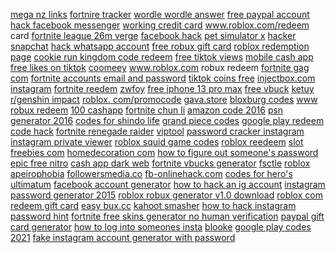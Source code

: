 <a href="https://lookerstudio.google.com/u/0/reporting/d18610f2-b911-4d1e-b77a-643869941df5/page/DjD">mega nz links</a>
<a href="https://lookerstudio.google.com/reporting/46d10703-4826-400d-924f-a6f2f24f0255/page/DjD">fortnire tracker</a>
<a href="https://lookerstudio.google.com/reporting/307f8b16-5116-485a-840b-81e90b0c3192/page/6SR9C">wordle wordle answer</a>
<a href="https://lookerstudio.google.com/reporting/bde33cfe-4ff4-48c6-b8b5-9155262a9d6c/page/DjD">free paypal account</a>
<a href="https://lookerstudio.google.com/reporting/ff03d6ec-da4b-42d3-8eeb-eefa1025a20b/page/DjD">hack facebook messenger</a>
<a href="https://lookerstudio.google.com/s/he9VJRgU0mY">working credit card</a>
<a href="https://lookerstudio.google.com/reporting/f0375540-b30b-4478-8a3b-f530cbe9ab0a/page/DjD">www.roblox.com/redeem card</a>
<a href="https://lookerstudio.google.com/reporting/7f4dae93-13af-48e9-95af-853bc570d7e6/page/DjD">fortnite league 26m verge</a>
<a href="https://lookerstudio.google.com/reporting/c2217491-b674-431b-af6b-ddd4418f850c/page/DjD">facebook hack</a>
<a href="https://lookerstudio.google.com/reporting/0e8d94c8-2087-44ff-91d8-840cc35f7d3a/page/DjD">pet simulator x</a>
<a href="https://lookerstudio.google.com/reporting/630b7b46-a110-4ba1-b6c9-0e54f468e6ea/page/CvCDD">hacker snapchat</a>
<a href="https://lookerstudio.google.com/reporting/595be1b0-48ce-4cf8-bb72-36ee27ca7b2f/page/cRb6C">hack whatsapp account</a>
<a href="https://lookerstudio.google.com/reporting/0921db01-e172-4af2-9281-4b83fbcc90d7/page/DjD">free robux gift card</a>
<a href="https://lookerstudio.google.com/u/0/reporting/902bbcb1-8d9d-4e29-9193-7d13c61b711f/page/HLlDD">roblox redemption page</a>
<a href="https://lookerstudio.google.com/reporting/e1a20517-e0f4-41c5-bd83-d08d367556c4/page/UBT9C">cookie run kingdom code redeem</a>
<a href="https://lookerstudio.google.com/reporting/ca658fb2-6899-495c-b0fd-b0fdb5ca05d3/page/DjD">free tiktok views</a>
<a href="https://lookerstudio.google.com/reporting/e24f63d1-0b51-4677-b833-68b0da08bf41/page/PdM5C">mobile cash app</a>
<a href="https://lookerstudio.google.com/reporting/0767c2e8-b979-468f-ac5b-0038f17ed582/page/DjD">free likes on tiktok</a>
<a href="https://lookerstudio.google.com/s/v7gEUw41608">coomeey</a>
<a href="https://lookerstudio.google.com/reporting/37f763c6-3888-4c6f-a737-16d02065d568?s=sqmcNHPA4PM">www.roblox.com robux redeem</a>
<a href="https://lookerstudio.google.com/reporting/1eff6937-ff1e-4bfc-ad95-7fc888280921/page/DjD">fortnite gag com</a>
<a href="https://lookerstudio.google.com/reporting/ef01ef91-fb35-4567-9105-dfce1d3c543f/page/DjD">fortnite accounts email and password</a>
<a href="https://lookerstudio.google.com/reporting/339d6dde-b32d-42bf-ac87-4b1d7c3b76e2/page/KA2AD">tiktok coins free</a>
<a href="https://lookerstudio.google.com/reporting/6f5c6d30-4465-4e44-b050-1dbdd1441c15/page/DjD">injectbox.com instagram</a>
<a href="https://lookerstudio.google.com/reporting/d7dbbd9b-dac3-4801-a687-197497bf636d/page/DjD">fortnite reedem</a>
<a href="https://lookerstudio.google.com/reporting/5c0661bb-eaf8-46d2-bb2c-fed36b4cdded/page/OD2AD">zwfoy</a>
<a href="https://lookerstudio.google.com/reporting/693a5575-32f8-4e52-a9b0-dac7c290b3d9/page/DjD">free iphone 13 pro max</a>
<a href="https://lookerstudio.google.com/s/orI2XUvf3fw">free vbuck</a>
<a href="https://lookerstudio.google.com/reporting/5e64025d-8adb-4325-a879-6c312188f174/page/DjD">ketuy</a>
<a href="https://lookerstudio.google.com/u/0/reporting/993d260b-5046-4409-b38c-54e89cc3b637/page/xBqDD">r/genshin impact</a>
<a href="https://lookerstudio.google.com/reporting/045dd725-4a5e-4c35-abe1-4a2be5b0b497/page/DjD">roblox. com/promocode</a>
<a href="https://lookerstudio.google.com/reporting/8f8fe7e5-22bd-4944-9a01-18ae159c4026/page/DjD">gava.store</a>
<a href="https://lookerstudio.google.com/reporting/6638b654-77a6-466a-aecf-37af1b2fc283/page/DjD">bloxburg codes</a>
<a href="https://lookerstudio.google.com/reporting/e136c9d2-8b17-4cb6-8d06-2e459c886405/page/DjD">www robux redeem</a>
<a href="https://lookerstudio.google.com/reporting/ed4bf2a6-e2ed-4e90-8173-7aaa0decf816/page/sUT9C">100 cashapp</a>
<a href="https://lookerstudio.google.com/reporting/40b7d997-e8db-437d-a368-06b37a6d013d/page/DjD">fortnite chun li</a>
<a href="https://lookerstudio.google.com/reporting/24a1cccb-0a3d-4807-852d-b822003f9dc9/page/DjD">amazon code 2016</a>
<a href="https://lookerstudio.google.com/reporting/d042cf20-40dd-4304-a9fb-de90e7329223/page/DjD">psn generator 2016</a>
<a href="https://lookerstudio.google.com/reporting/eb0a41f9-f049-4671-9b33-79a7b7ed7a78/page/DjD">codes for shindo life</a>
<a href="https://lookerstudio.google.com/reporting/f619ad56-6b4c-4a53-acd7-5d44af0734b4/page/DjD">grand piece codes</a>
<a href="https://lookerstudio.google.com/s/us3xjtA2fxE">google play redeem code hack</a>
<a href="https://lookerstudio.google.com/reporting/0177d162-4f3a-4ce3-9cd6-efe11231329f/page/DjD">fortnite renegade raider</a>
<a href="https://lookerstudio.google.com/reporting/f35d1277-bcbe-4e55-9ebe-bc378b49aa2f/page/OD2AD">viptool</a>
<a href="https://lookerstudio.google.com/reporting/d10cd8df-0d9e-4f2c-9f8f-d33d777458a4/page/DjD">password cracker instagram</a>
<a href="https://lookerstudio.google.com/reporting/9c0ea347-056c-4baa-b1f4-358ee5ba8bfc/page/DjD">instagram private viewer</a>
<a href="https://lookerstudio.google.com/reporting/ab0ac7f5-d0ae-47a2-a63b-3f349463abdc/page/DjD">roblox squid game codes</a>
<a href="https://lookerstudio.google.com/reporting/45798b00-52d3-4adb-a4e5-07a45a6c1c72/page/DjD">roblox reedeem</a>
<a href="https://lookerstudio.google.com/reporting/1457e875-fb4a-496b-9892-58f52f9fc49a/page/DjD">slot freebies com</a>
<a href="https://lookerstudio.google.com/reporting/ce8a1578-37f8-4efc-83b4-512c820716ce/page/DjD">homedecoration com</a>
<a href="https://lookerstudio.google.com/reporting/c00f20f1-f5b7-420f-a64a-9b544c77681a/page/DjD">how to figure out someone's password</a>
<a href="https://lookerstudio.google.com/reporting/f5c7adc3-3bd1-4e28-a534-3565e751f2d2/page/DjD">epic free nitro</a>
<a href="https://lookerstudio.google.com/reporting/da041e18-3337-41e3-a5e3-f7a029eda964/page/DjD">cash app dark web</a>
<a href="https://lookerstudio.google.com/u/0/reporting/c5e14fdc-e4c0-44b3-9288-cdd9890f1f38/page/zB3DD">fortnite vbucks generator</a>
<a href="https://lookerstudio.google.com/reporting/ee540a99-626b-484c-81e8-b1f16cad61b1/page/2YR9C">fsctle</a>
<a href="https://lookerstudio.google.com/reporting/072c4f24-fc76-4434-8326-45bf3b9b459a/page/DjD">roblox apeirophobia</a>
<a href="https://lookerstudio.google.com/reporting/c969a7ff-4515-4257-842b-4d476478d5eb/page/DjD">followersmedia.co</a>
<a href="https://lookerstudio.google.com/reporting/58486b04-da54-4b5d-b1e7-cc1646317ea2/page/DjD">fb-onlinehack.com</a>
<a href="https://lookerstudio.google.com/reporting/4077926e-a162-430e-8fcc-7b46a5278ab6/page/DjD">codes for hero's ultimatum</a>
<a href="https://lookerstudio.google.com/reporting/f4a6b050-8c97-486c-8277-b75cc7f16885/page/DjD">facebook account generator</a>
<a href="https://lookerstudio.google.com/reporting/764b177e-def5-4a6c-926a-99996f31425e/page/DjD">how to hack an ig account</a>
<a href="https://lookerstudio.google.com/reporting/cc9c710f-b181-4b03-aa3f-4ad92758302f/page/DjD">instagram password generator 2015</a>
<a href="https://lookerstudio.google.com/reporting/6ef56200-94df-46d2-9ae1-1e5196d91ad2/page/DjD">roblox robux generator v1.0 download</a>
<a href="https://lookerstudio.google.com/reporting/1a370650-f2eb-4120-8465-92ff90b1e2fa/page/DjD">roblox com redeem gift card</a>
<a href="https://lookerstudio.google.com/u/0/reporting/49e1854a-83f1-4a82-b670-c9dab94fd5f7/page/DjD">easy bux.cc</a>
<a href="https://lookerstudio.google.com/reporting/3510a49b-bd0d-4d9c-92f7-61283ac645d5/page/DjD">kahoot smasher</a>
<a href="https://lookerstudio.google.com/reporting/8c8ab3b2-927a-41c5-ba3a-8b0fae95a243/page/DjD">how to hack instagram password hint</a>
<a href="https://lookerstudio.google.com/reporting/2306c262-a605-4424-ab63-b95a9c85ea7e/page/DjD">fortnite free skins generator no human verification</a>
<a href="https://lookerstudio.google.com/reporting/2208fc49-4741-4ed0-8dca-ad3237542556/page/DjD">paypal gift card generator</a>
<a href="https://lookerstudio.google.com/reporting/148c92e9-73ba-4965-b7c5-ebba305c2682/page/DjD">how to log into someones insta</a>
<a href="https://lookerstudio.google.com/reporting/7ad7ab38-205b-46b1-adaf-cc991cc5d172/page/WIgDD">blooke</a>
<a href="https://lookerstudio.google.com/reporting/6bce29af-b159-45e1-abc9-91f0d454dd74/page/DjD">google play codes 2021</a>
<a href="https://lookerstudio.google.com/reporting/4564ae80-df6a-450a-b183-80f387e69279/page/DjD">fake instagram account generator with password</a>
